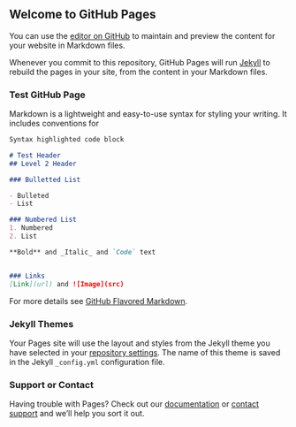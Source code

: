 ## Welcome to GitHub Pages

You can use the [editor on GitHub](https://github.com/D-Moonesinghe/github-pages-with-jekyll/edit/gh-pages/index.md) to maintain and preview the content for your website in Markdown files.

Whenever you commit to this repository, GitHub Pages will run [Jekyll](https://jekyllrb.com/) to rebuild the pages in your site, from the content in your Markdown files.

### Test GitHub Page

Markdown is a lightweight and easy-to-use syntax for styling your writing. It includes conventions for

```markdown
Syntax highlighted code block

# Test Header
## Level 2 Header

### Bulletted List

- Bulleted
- List

### Numbered List
1. Numbered
2. List

**Bold** and _Italic_ and `Code` text


### Links
[Link](url) and ![Image](src)
```

For more details see [GitHub Flavored Markdown](https://guides.github.com/features/mastering-markdown/).

### Jekyll Themes

Your Pages site will use the layout and styles from the Jekyll theme you have selected in your [repository settings](https://github.com/D-Moonesinghe/github-pages-with-jekyll/settings/pages). The name of this theme is saved in the Jekyll `_config.yml` configuration file.

### Support or Contact

Having trouble with Pages? Check out our [documentation](https://docs.github.com/categories/github-pages-basics/) or [contact support](https://support.github.com/contact) and we’ll help you sort it out.

